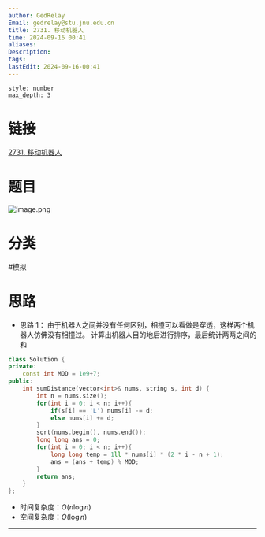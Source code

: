 ```yaml
---
author: GedRelay
Email: gedrelay@stu.jnu.edu.cn
title: 2731. 移动机器人
time: 2024-09-16 00:41
aliases: 
Description: 
tags: 
lastEdit: 2024-09-16-00:41
---
```


```toc
style: number
max_depth: 3
```

# 链接
[2731. 移动机器人](https://leetcode.cn/problems/movement-of-robots/) 

# 题目
![image.png](https://ged-pic-bed.oss-cn-guangzhou.aliyuncs.com/img/202409160041604.png)


# 分类
#模拟 

# 思路
- 思路 1：
由于机器人之间并没有任何区别，相撞可以看做是穿透，这样两个机器人仿佛没有相撞过。
计算出机器人目的地后进行排序，最后统计两两之间的和


```cpp
class Solution {
private:
    const int MOD = 1e9+7;
public:
    int sumDistance(vector<int>& nums, string s, int d) {
        int n = nums.size();
        for(int i = 0; i < n; i++){
            if(s[i] == 'L') nums[i] -= d;
            else nums[i] += d;
        }
        sort(nums.begin(), nums.end());
        long long ans = 0;
        for(int i = 0; i < n; i++){
            long long temp = 1ll * nums[i] * (2 * i - n + 1);
            ans = (ans + temp) % MOD;
        }
        return ans;
    }
};
```


- 时间复杂度：${O\left( n\log n \right)  }$ 
- 空间复杂度：${O\left( \log n \right)  }$ 


---

